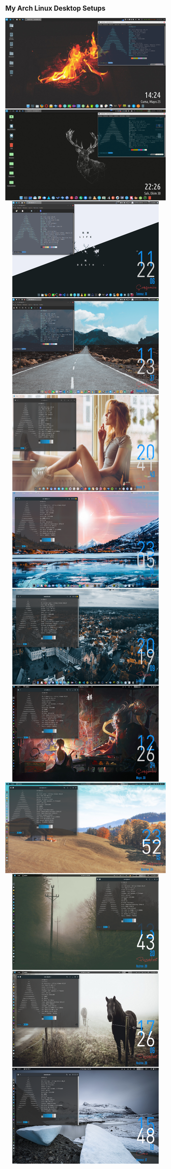 ## My Arch Linux Desktop Setups

<p align="center">
  <img  src="https://github.com/emrekndl/DesktopSetups/blob/master/2018-05-25_14-24-22.png">
  <img  src="https://github.com/emrekndl/DesktopSetups/blob/master/2018-10-30_22-26-10.png">

  <img width="460" height="300" src="https://github.com/emrekndl/DesktopSetups/blob/master/2019-07-10_11-22-09.png">
  <img width="460" height="300" src="https://github.com/emrekndl/DesktopSetups/blob/master/2019-07-10_11-23-40.png">

  <img width="460" height="300" src="https://github.com/emrekndl/DesktopSetups/blob/master/2019-12-1120-41-44.png">
  <img width="460" height="300" src="https://github.com/emrekndl/DesktopSetups/blob/master/2020-01-2723-05-19.png">

  <img width="460" height="300" src="https://github.com/emrekndl/DesktopSetups/blob/master/2020-02-0220-19-10.png">
  <img width="460" height="300" src="https://github.com/emrekndl/DesktopSetups/blob/master/2020-05-2012-26-35.png">

  <img  src="https://github.com/emrekndl/DesktopSetups/blob/master/2020-06-2423-52-15.png">
  <img width="460" height="300" src="https://github.com/emrekndl/DesktopSetups/blob/master/2020-06-2913-43-20.png">

  <img width="460" height="300" src="https://github.com/emrekndl/DesktopSetups/blob/master/2020-06-2917-26-07.png">
  <img width="460" height="300" src="https://github.com/emrekndl/DesktopSetups/blob/master/2020-07-1715-48-19.png">
</p>
